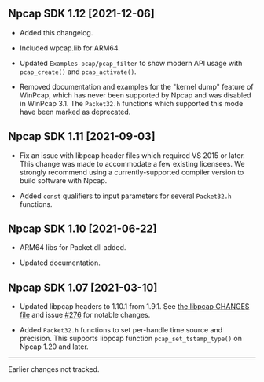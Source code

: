 ## Npcap SDK 1.12 [2021-12-06]

* Added this changelog.

* Included wpcap.lib for ARM64.

* Updated `Examples-pcap/pcap_filter` to show modern API usage with
  `pcap_create()` and `pcap_activate()`.

* Removed documentation and examples for the "kernel dump" feature of WinPcap,
  which has never been supported by Npcap and was disabled in WinPcap 3.1. The
  `Packet32.h` functions which supported this mode have been marked as
  deprecated.

## Npcap SDK 1.11 [2021-09-03]

* Fix an issue with libpcap header files which required VS 2015 or later. This
  change was made to accommodate a few existing licensees. We strongly
  recommend using a currently-supported compiler version to build software with Npcap.

* Added `const` qualifiers to input parameters for several `Packet32.h` functions.

## Npcap SDK 1.10 [2021-06-22]

* ARM64 libs for Packet.dll added.

* Updated documentation.

## Npcap SDK 1.07 [2021-03-10]

* Updated libpcap headers to 1.10.1 from 1.9.1. See [the libpcap CHANGES
  file](https://github.com/the-tcpdump-group/libpcap/blob/libpcap-1.10/CHANGES)
  and issue [#276](http://issues.npcap.org/276) for notable changes.

* Added `Packet32.h` functions to set per-handle time source and precision.
  This supports libpcap function `pcap_set_tstamp_type()` on Npcap 1.20 and
  later.


----
Earlier changes not tracked.
